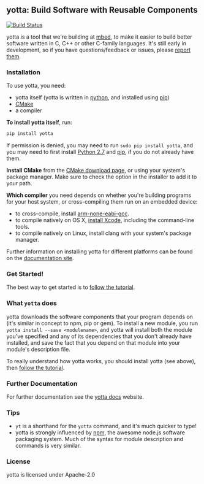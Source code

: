 ## yotta: Build Software with Reusable Components
[![Build Status](https://travis-ci.org/ARMmbed/yotta.svg)](https://travis-ci.org/ARMmbed/yotta)

yotta is a tool that we're building at [mbed](https://mbed.org), to make it easier to build better software written in C, C++ or other C-family languages. It's still early in development, so if you have questions/feedback or issues, please [report them](https://github.com/ARMmbed/yotta/issues).

### Installation
To use yotta, you need:

 * yotta itself (yotta is written in [python](https://www.python.org/downloads/release/python-278/), and installed using [pip](http://pip.readthedocs.org/en/latest/installing.html))
 * [CMake](http://www.cmake.org/download/)
 * a compiler

**To install yotta itself**, run:
``` bash
pip install yotta
```
If permission is denied, you may need to run `sudo pip install yotta`, and you may need to first install [Python 2.7](https://www.python.org/downloads/release/python-278/) and [pip](http://pip.readthedocs.org/en/latest/installing.html), if you do not already have them.

**Install CMake** from the [CMake download page](http://www.cmake.org/download/), or using your system's package manager. Make sure to check the option in the installer to add it to your path. 

**Which compiler** you need depends on whether you're building programs for your host system, or cross-compiling them run on an embedded device:

 * to cross-compile, install [arm-none-eabi-gcc](https://launchpad.net/gcc-arm-embedded/+download).
 * to compile natively on OS X, [install Xcode](https://developer.apple.com/xcode/downloads/), including the command-line tools.
 * to compile natively on Linux, install clang with your system's package manager.

Further information on installing yotta for different platforms can be found on the [documentation site](http://docs.yottabuild.org/yotta/installing.html).

### Get Started!
The best way to get started is to [follow the tutorial](http://docs.yottabuild.org/tutorial/tutorial.html).

### What `yotta` does
yotta downloads the software components that your program depends on (it's similar in concept to npm, pip or gem). To install a new module, you run `yotta install --save <modulename>`, and yotta will install both the module you've specified and any of its dependencies that you don't already have installed, and save the fact that you depend on that module into your module's description file.

To really understand how yotta works, you should install yotta (see above), then [follow the tutorial](http://docs.yottabuild.org/tutorial/tutorial.html).

### Further Documentation
For further documentation see the [yotta docs](http://armmbed.github.io/yotta/) website.

### Tips
 * `yt` is a shorthand for the `yotta` command, and it's much quicker to type!
 * yotta is strongly influenced by [npm](http://npmjs.org), the awesome node.js software packaging system. Much of the syntax for module description and commands is very similar.

### License
yotta is licensed under Apache-2.0
